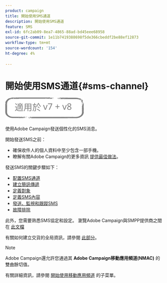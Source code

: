 ```yaml
---
product: campaign
title: 開始使用SMS通道
description: 開始使用SMS通道
feature: SMS
exl-id: 6fc2ab09-8ea7-4865-88ad-bd45eee68958
source-git-commit: 1e11b7419388698f5de366cbeddf2be88ef12873
workflow-type: tm+mt
source-wordcount: '154'
ht-degree: 4%

---
```


# 開始使用SMS通道{#sms-channel}

![](../../assets/common.svg)


使用Adobe Campaign發送個性化的SMS消息。

開始發送SMS之前：

* 確保收件人的個人資料中至少包含一部手機。
* 瞭解有關Adobe Campaign的更多資訊 [提供最佳做法](delivery-best-practices.md)。

發送SMS的關鍵步驟如下：

* [配置SMS通道](sms-set-up.md)
* [建立簡訊傳遞](sms-create.md)
* [定義對象](sms-create.md#selecting-the-target-population)
* [定義SMS內容](sms-create.md#defining-the-sms-content)
* [發送、監視和跟蹤SMS](sms-send.md)
* [故障排除](troubleshooting-sms.md)

此外，您需要熟悉SMS協定和設定。 瀏覽Adobe Campaign與SMPP提供商之間在 [此文檔](sms-protocol.md)

有關如何建立交貨的全局資訊，請參閱 [此部分](steps-about-delivery-creation-steps.md)。

>[!NOTE]
>
>Adobe Campaign還允許您通過其 **Adobe Campaign移動應用頻道(NMAC)** 的雙曲餘切值。
> 
>有關詳細資訊，請參閱 [開始使用移動應用頻道](about-mobile-app-channel.md) 的子菜單。
